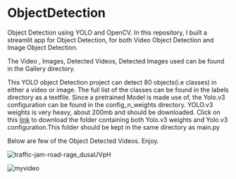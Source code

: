 # ObjectDetection
Object Detection using YOLO and OpenCV.
In this repository, I built a streamlit app for Object Detection, for both Video Object Detection and Image Object Detection.

The Video , Images, Detected Videos, Detected Images used  can be found in the Gallery directory.

This YOLO object Detection project can detect 80 objects(i.e classes) in either a video or image. 
The full list of the classes can be found in the labels directory as a textfile.
Since a pretrained Model is made use of, the Yolo.v3 configuration can be found in the config_n_weights directory.
YOLO.v3 weights is very heavy, about 200mb and should be downloaded.
Click on this [link](https://drive.google.com/drive/folders/18TTdmFp5PDy1IfqLBIYlqF4bE2jvXeI1) to download the folder containing both Yolo.v3 weights and Yolo.v3 configuration.This folder should be kept in the same directory as main.py


Below are few of the Object Detected Videos.
Enjoy.


![traffic-jam-road-rage_dusaUVpH](https://user-images.githubusercontent.com/68103229/151232098-f10cf1fe-65b9-4edd-a9b4-124a1c06cec6.gif)


![myvideo](https://user-images.githubusercontent.com/68103229/152108515-44ae5aab-5b5a-452e-bec5-23b52cc31986.gif)

